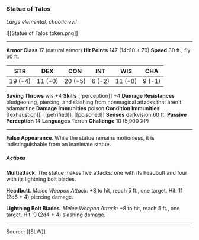 ### Statue of Talos
_Large elemental, chaotic evil_

![[Statue of Talos token.png]]


---

**Armor Class** 17 (natural armor)
**Hit Points** 147 (14d10 + 70)
**Speed** 30 ft., fly 60 ft.

| STR     | DEX     | CON     | INT     | WIS     | CHA     |
|---------|---------|---------|---------|---------|---------|
| 19 (+4) | 11 (+0) | 20 (+5) | 6 (-2) | 11 (+0) | 9 (-1) |

**Saving Throws** wis +4
**Skills** [[perception]] +4
**Damage Resistances** bludgeoning, piercing, and slashing from nonmagical attacks that aren't adamantine
**Damage Immunities** poison
**Condition Immunities** [[exhaustion]], [[petrified]], [[poisoned]]
**Senses** darkvision 60 ft.
**Passive Perception** 14
**Languages** Terran
**Challenge** 10 (5,900 XP)

---

**False Appearance**. While the statue remains motionless, it is indistinguishable from an inanimate statue.

##### Actions
**Multiattack**. The statue makes five attacks: one with its headbutt and four with its lightning bolt blades.

**Headbutt**. _Melee Weapon Attack:_ +8 to hit, reach 5 ft., one target. Hit: 11 (2d6 + 4) piercing damage.

**Lightning Bolt Blades**. _Melee Weapon Attack:_ +8 to hit, reach 5 ft., one target. Hit: 9 (2d4 + 4) slashing damage.


---

Source: [[SLW]]